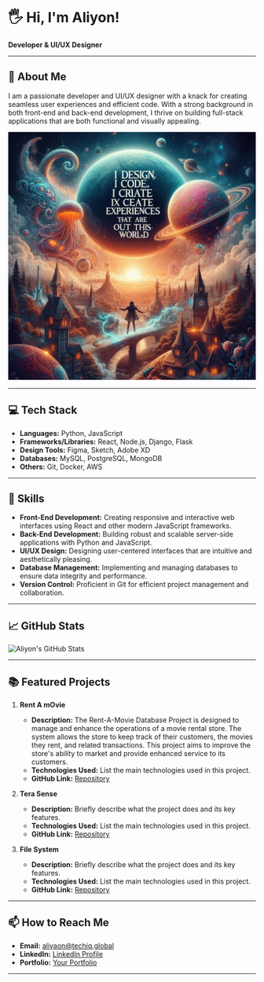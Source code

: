 
# 🖐️ Hi, I'm Aliyon!



**Developer & UI/UX Designer**

---

## 🚀 About Me
I am a passionate developer and UI/UX designer with a knack for creating seamless user experiences and efficient code. With a strong background in both front-end and back-end development, I thrive on building full-stack applications that are both functional and visually appealing.

![Profile Banner](https://raw.githubusercontent.com/Aliyon-dev/Aliyon-dev/main/create%20an%20image%20with%20the%20title%20%20I%20design%2C%20I%20code%2C%20I%20create%20experiences%20that%20are%20out%20this%20worl.png)

---

## 💻 Tech Stack
- **Languages:** Python, JavaScript
- **Frameworks/Libraries:** React, Node.js, Django, Flask
- **Design Tools:** Figma, Sketch, Adobe XD
- **Databases:** MySQL, PostgreSQL, MongoDB
- **Others:** Git, Docker, AWS

---

## 🌟 Skills
- **Front-End Development:** Creating responsive and interactive web interfaces using React and other modern JavaScript frameworks.
- **Back-End Development:** Building robust and scalable server-side applications with Python and JavaScript.
- **UI/UX Design:** Designing user-centered interfaces that are intuitive and aesthetically pleasing.
- **Database Management:** Implementing and managing databases to ensure data integrity and performance.
- **Version Control:** Proficient in Git for efficient project management and collaboration.

---

## 📈 GitHub Stats
![Aliyon's GitHub Stats](https://github-readme-stats.vercel.app/api?username=aliyon-dev&show_icons=true&theme=radical)

---

## 📚 Featured Projects

1. **Rent A mOvie**
   - **Description:**
     The Rent-A-Movie Database Project is designed to manage and enhance the operations of a movie rental store. The system allows the store to keep track of their 
     customers, the movies they rent, and related transactions. This project aims to improve the store's ability to market and provide enhanced service to its 
     customers.
   - **Technologies Used:** List the main technologies used in this project.
   - **GitHub Link:** [Repository](https://github.com/Aliyon-dev/Rent-A-Movie)

2. **Tera Sense**
   - **Description:** Briefly describe what the project does and its key features.
   - **Technologies Used:** List the main technologies used in this project.
   - **GitHub Link:** [Repository](https://github.com/your-username/project-repo)

3. **File System**
   - **Description:** Briefly describe what the project does and its key features.
   - **Technologies Used:** List the main technologies used in this project.
   - **GitHub Link:** [Repository](https://github.com/your-username/project-repo)

---

## 📫 How to Reach Me
- **Email:** aliyaon@techiq.global
- **LinkedIn:** [LinkedIn Profile](https://www.linkedin.com/in/aliyon)
- **Portfolio:** [Your Portfolio](https://your-portfolio.com)

---

